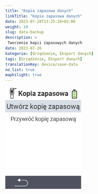 ```yaml
---
title: "Kopia zapasowa danych"
linkTitle: "Kopia zapasowa danych"
date: 2023-07-28T13:25:28+02:00
weight: 10
slug: data-backup
description: >
 Tworzenie kopii zapasowych danych
date: 2023-07-26
kategorie: [Urządzenie, Eksport danych]
tagi: [Urządzenie, Eksport danych]
translationKey: device/save-data
no_list: true
maphilight: true
---
```

<img src="backup.png" alt="Zarządzanie danymi VitalControl" title="Zarządzanie danymi" usemap="#workmap" class="maphilight" />

<map name="workmap">
  <area shape="rect" coords="2,40,238,80" alt="Utwórz kopię zapasową" title="Instrukcje dotyczące tworzenia kopii zapasowej można znaleźć tutaj&#10;Kliknięcie myszą: otwórz dokumentację" href="/en/docs/backup/backup/">

  <area shape="rect" coords="2,80,238,120" alt="Przywróć kopię zapasową" title="Instrukcje dotyczące przywracania kopii zapasowej można znaleźć tutaj&#10;Kliknięcie myszą: otwórz dokumentację" href="/en/docs/backup/restore/">

  <area shape="rect" coords="2,282,120,319" alt="Wstecz" title="Cofnij się o jeden poziom&#10;Kliknięcie myszą: otwórz dokumentację" href="/en/docs/device/data-management/">
</map>
